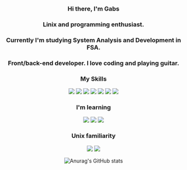 <h3 align="center">Hi there, I'm Gabs</h3>
<h3 align="center">Linix and programming enthusiast.</h3>
<h3 align="center">Currently I'm studying System Analysis and Development in FSA.</h3>
<h3 align="center">Front/back-end developer. I love coding and playing guitar.</h3>
<div align="center">
    <h3 align="center">My Skills</h3>
    <img src= "https://img.shields.io/badge/HTML5-E34F26?style=for-the-badge&logo=html5&logoColor=white"></img>
    <img src= "https://img.shields.io/badge/CSS3-1572B6?style=for-the-badge&logo=css3&logoColor=white"></img>
    <img src= "https://img.shields.io/badge/JavaScript-323330?style=for-the-badge&logo=javascript&logoColor=F7DF1E"></img>
    <img src= "https://img.shields.io/badge/PHP-777BB4?style=for-the-badge&logo=php&logoColor=white"></img>
    <img src= "https://img.shields.io/badge/Bootstrap-563D7C?style=for-the-badge&logo=bootstrap&logoColor=white"></img>
    <img src= "https://img.shields.io/badge/MySQL-00000F?style=for-the-badge&logo=mysql&logoColor=white"></img>
    <img src="https://img.shields.io/badge/node.js%20-%2343853D.svg?&style=for-the-badge&logo=node.js&logoColor=white" />
    <h3 align="center">I'm learning</h3>
        <img src="https://img.shields.io/badge/C-0057e7?&style=for-the-badge&logo=C&logoColor=white">
        <img src="https://img.shields.io/badge/ReactJS-0057e7?&style=for-the-badge&logo=React&logoColor=white">
        <img src="https://img.shields.io/badge/Java-9e0000?style=for-the-badge&logo=Java&logoColor=white">
    <h3 align="center">Unix familiarity</h3>
    <img src="https://img.shields.io/badge/DEBIAN-bf0000?&style=for-the-badge&logo=Debian&logoColor=white">
    <img src="https://img.shields.io/badge/ARCH-0057e7?&style=for-the-badge&logo=ArchLinux&logoColor=white">

![Anurag's GitHub stats](https://github-readme-stats.vercel.app/api?username=theboygabs)

</div>
